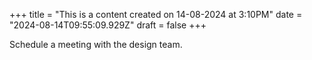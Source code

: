 +++
title = "This is a content created on 14-08-2024 at 3:10PM"
date = "2024-08-14T09:55:09.929Z"
draft = false
+++

  Schedule a meeting with the design team.
        